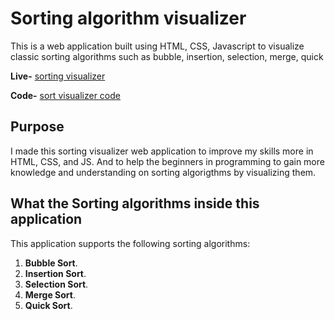 # Sorting algorithm visualizer

This is a web application built using HTML, CSS, Javascript to visualize classic sorting algorithms such as bubble, insertion, selection, merge, quick 

**Live-** [sorting visualizer](https://dharshakch97.github.io/sort-visualizer/) 

**Code-** [sort visualizer code](https://github.com/shubhamharsh/sortviz)

## Purpose

I made this sorting visualizer web application to improve my skills more in
HTML, CSS, and JS. And to help the beginners in programming to gain more knowledge and understanding on sorting algorigthms by visualizing them.

## What the Sorting algorithms inside this application

This application supports the following sorting algorithms:

1. **Bubble Sort**.
2. **Insertion Sort**.
3. **Selection Sort**.
4. **Merge Sort**.
5. **Quick Sort**.
